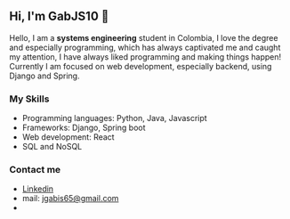## Hi, I'm GabJS10 👋


Hello, I am a **systems engineering** student in Colombia, I love the degree and especially programming, which has always captivated me and caught my attention, 
I have always liked programming and making things happen! Currently I am focused on web development, especially backend, using Django and Spring.

### My Skills

* Programming languages: Python, Java, Javascript
* Frameworks: Django, Spring boot
* Web development: React
* SQL and NoSQL

### Contact me
* [Linkedin](https://www.linkedin.com/in/gabriel-ballesteros-3114b916a/)
* mail: jgabis65@gmail.com
* [LeetCode]: (https://leetcode.com/GabJS10/)
